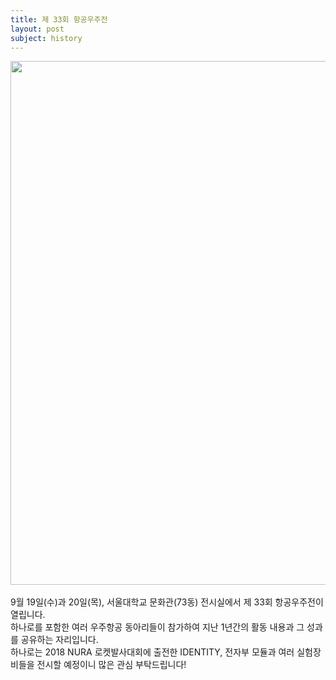 ```yaml
---
title: 제 33회 항공우주전
layout: post
subject: history
---
```

<img src="https://github.com/hsb6350/hanaro.github.io/blob/master/assets/AeroEx.png?raw=true" width="598" height="838"/>
<br/><br/>
9월 19일(수)과 20일(목), 서울대학교 문화관(73동) 전시실에서 제 33회 항공우주전이 열립니다.<br/>
하나로를 포함한 여러 우주항공 동아리들이 참가하여 지난 1년간의 활동 내용과 그 성과를 공유하는 자리입니다.<br/>
하나로는 2018 NURA 로켓발사대회에 출전한 IDENTITY, 전자부 모듈과 여러 실험장비들을 전시할 예정이니 많은 관심 부탁드립니다!
